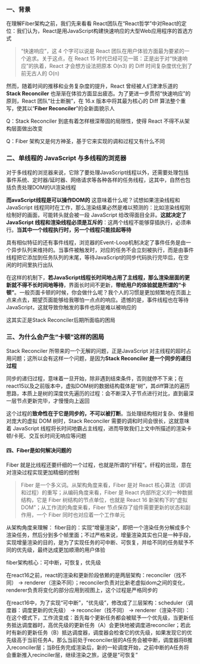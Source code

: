 ### 一、背景

在理解Fiber架构之前，我们先来看看 React团队在“React哲学”中对React的定位：我们认为，React是用JavaScript构建快速响应的大型Web应用程序的首选方式

> “快速响应”，这 4 个字可以说是 React 团队在用户体验方面最为要紧的一个追求。关于这点，在 React 15 时代已经可见一斑：正是出于对“快速响应”的执着，React 才会想方设法把原本 O(n3) 的 Diff 时间复杂度优化到了前无古人的 O(n)

然而，随着时间的推移和业务复杂度的提升，React 曾经被人们津津乐道的 **Stack Reconciler** 也渐渐在体验方面显出疲态。为了更进一步贯彻“快速响应”的原则，React 团队“壮士断腕”，在 16.x 版本中将其最为核心的 Diff 算法整个重写，使其以“**Fiber Reconciler**”的全新面貌示人

Q：Stack Reconciler 到底有着怎样根深蒂固的局限性，使得 React 不得不从架构层面做出改变

Q：Fiber 架构又是何方神圣，基于它来实现的调和过程又有什么不同

### 二、单线程的 JavaScript 与多线程的浏览器
对于多线程的浏览器来说，它除了要处理JavaScript线程以外，还需要处理包括事件系统、定时器/延时器、网络请求等各种各样的任务线程，这其中，自然也包括负责处理DOM的UI渲染线程

**而avaScript线程是可以操作DOM的**
这意味着什么呢？试想如果渲染线程和 JavaScript 线程同时在工作，那么渲染结果必然是难以预测的：比如渲染线程刚绘制好的画面，可能转头就会被一段 JavaScript 给改得面目全非。**这就决定了JavaScript 线程和渲染线程必须是互斥的**：这两个线程不能够穿插执行，必须串行。**当其中一个线程执行时，另一个线程只能挂起等待**

具有相似特征的还有事件线程，浏览器的Event-Loop机制决定了事件任务是由一个异步队列来维持的。当事件被触发时，对应的任务不会立刻被执行，而是由事件线程把它添加到任务队列的末尾，等待JavaScript的同步代码执行完毕后，在空闲的时间里执行出队

在这样的机制下，**若JavaScript线程长时间地占用了主线程，那么渲染层面的更新就不得不长时间地等待**，界面长时间不更新，**带给用户的体验就是所谓的“卡顿”**。一般页面卡顿的时候，你会做什么呢？我个人的习惯是更加频繁地在页面上点来点去，期望页面能够给我哪怕一点点的响应。遗憾的是，事件线程也在等待JavaScript，这就导致你触发的事件也将是难以被响应的

这其实正是Stack Reconciler后期所面临的困局

### 三、为什么会产生“卡顿”这样的困局

Stack Reconciler 所带来的一个无解的问题，正是JavaScript 对主线程的超时占用问题；这所以会有这样一个问题，是因为**Stack Reconciler 是一个同步的递归过程**

同步的递归过程，意味着一旦开始，除非遇到结束条件，否则就停不下来；在react15以及之前版本中，虚拟DOM树的数据结构载体是“树”，其diff算法的遍历思路，本质上是树的深度优先遍历的过程：会不断深入子节点进行对比，直到最深一层节点更新完毕，才慢慢向上返回

这个过程的**致命性在于它是同步的，不可以被打断**。当处理结构相对复杂、体量相对庞大的虚拟 DOM 树时，Stack Reconciler 需要的调和时间会很长，这就意味着 JavaScript 线程将长时间地霸占主线程，进而导致我们上文中所描述的渲染卡顿/卡死、交互长时间无响应等问题

#### 四、Fiber是如何解决问题的

 Fiber 就是比线程还要纤细的一个过程，也就是所谓的“纤程”。纤程的出现，意在对渲染过程实现更加精细的控制
 
 > Fiber 是一个多义词。从架构角度来看，Fiber 是对 React 核心算法（即调和过程）的重写；从编码角度来看，Fiber 是 React 内部所定义的一种数据结构，它是 Fiber 树结构的节点单位，也就是 React 16 新架构下的“虚拟 DOM”；从工作流的角度来看，Fiber 节点保存了组件需要更新的状态和副作用，一个 Fiber 同时也对应着一个工作单元

从架构角度来理解：
fiber目的：实现“增量渲染”，即把一个渲染任务分解成多个渲染任务，然后分到多个帧里面；不过严格来说，增量渲染其实也只是一种手段，实现增量渲染的目的，是为了实现任务的可中断、可恢复，并给不同的任务赋予不同的优先级，最终达成更加顺滑的用户体验

fiber架构核心：可中断，可恢复，优先级

在react16之前，react的渲染和更新阶段依赖的是两层架构：reconciler（找不同） -> renderer（渲染不同）；reconciler负责对比新老虚拟dom之间的变化，renderer负责将变化的部分应用到视图上，这个过程是严格同步的

在react16中，为了实现“可中断”，“优先级”，修改成了三层架构：scheduler（调度器：调度更新的优先级） -> reconciler（找不同） -> renderer（渲染不同）：在这个模式下，工作流变成：首先每个更新任务都会被赋予一个优先级，当更新任务抵达调度器时，高优先级的更新任务（A）会更快地被调度进reconciler；若此时有新的更新任务（B）抵达调度器，调度器会检查它的优先级，如果发现它的优先级高于当前任务A，那么当前处于reconciler层的A任务会被中断，调度器将B推入reconciler层；当B任务完成渲染后，新的一轮调度开始，之前中断的A任务将会重新推入recinciler层，继续渲染之旅，这便是“可恢复”




